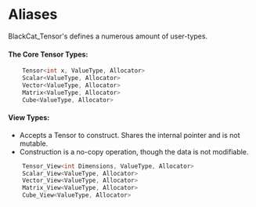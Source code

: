 # Aliases 

BlackCat_Tensor's defines a numerous amount of user-types. 

#### The Core Tensor Types: 
```cpp  
    Tensor<int x, ValueType, Allocator> 
    Scalar<ValueType, Allocator>
    Vector<ValueType, Allocator>
    Matrix<ValueType, Allocator>
    Cube<ValueType, Allocator>
```

#### View Types:
- Accepts a Tensor to construct. Shares the internal pointer and is not mutable. 
- Construction is a no-copy operation, though the data is not modifiable. 
```cpp
    Tensor_View<int Dimensions, ValueType, Allocator>
    Scalar_View<ValueType, Allocator>
    Vector_View<ValueType, Allocator>
    Matrix_View<ValueType, Allocator>
    Cube_View<ValueType, Allocator>

```
